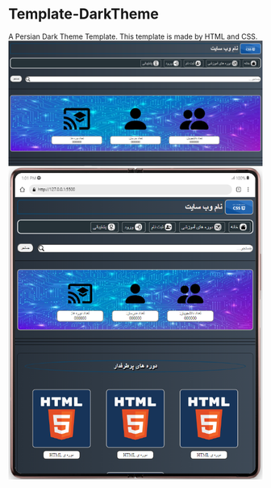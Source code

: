 # Template-DarkTheme
A Persian Dark Theme Template.
This template is made by HTML and CSS.
![This is an image](https://github.com/PAIREN1383/Template-DarkTheme/blob/main/Persian-page.PNG)
![This is an image](https://github.com/PAIREN1383/Template-DarkTheme/blob/main/Persian-page-2.PNG)
